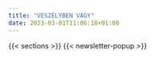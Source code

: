 ```yaml
---
title: "VESZÉLYBEN VAGY"
date: 2023-03-01T11:06:18+01:00
---
```

{{< sections >}}
{{< newsletter-popup >}}
